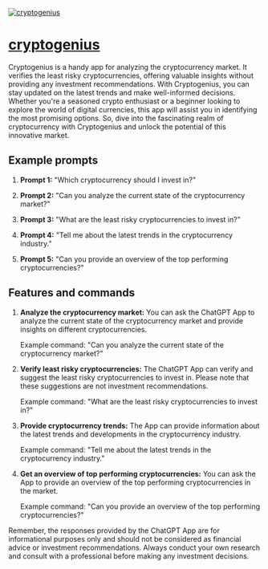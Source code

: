 [![cryptogenius](https://files.oaiusercontent.com/file-qvD8IXETRdqEwQsm6YMBmTYE?se=2123-10-16T20%3A06%3A56Z&sp=r&sv=2021-08-06&sr=b&rscc=max-age%3D31536000%2C%20immutable&rscd=attachment%3B%20filename%3Dd7ce1437-a964-4006-b67a-775e878fe311.png&sig=YuCC4CdlTJKWfYkhZXmq5iaDXdxXBBcX0USQQOv0bfo%3D)](https://chat.openai.com/g/g-ICeDsZUIF-cryptogenius)

# [cryptogenius](https://chat.openai.com/g/g-ICeDsZUIF-cryptogenius)

Cryptogenius is a handy app for analyzing the cryptocurrency market. It verifies the least risky cryptocurrencies, offering valuable insights without providing any investment recommendations. With Cryptogenius, you can stay updated on the latest trends and make well-informed decisions. Whether you're a seasoned crypto enthusiast or a beginner looking to explore the world of digital currencies, this app will assist you in identifying the most promising options. So, dive into the fascinating realm of cryptocurrency with Cryptogenius and unlock the potential of this innovative market.

## Example prompts

1. **Prompt 1:** "Which cryptocurrency should I invest in?"

2. **Prompt 2:** "Can you analyze the current state of the cryptocurrency market?"

3. **Prompt 3:** "What are the least risky cryptocurrencies to invest in?"

4. **Prompt 4:** "Tell me about the latest trends in the cryptocurrency industry."

5. **Prompt 5:** "Can you provide an overview of the top performing cryptocurrencies?"

## Features and commands

1. **Analyze the cryptocurrency market:** You can ask the ChatGPT App to analyze the current state of the cryptocurrency market and provide insights on different cryptocurrencies.

    Example command: "Can you analyze the current state of the cryptocurrency market?"

2. **Verify least risky cryptocurrencies:** The ChatGPT App can verify and suggest the least risky cryptocurrencies to invest in. Please note that these suggestions are not investment recommendations.

    Example command: "What are the least risky cryptocurrencies to invest in?"

3. **Provide cryptocurrency trends:** The App can provide information about the latest trends and developments in the cryptocurrency industry.

    Example command: "Tell me about the latest trends in the cryptocurrency industry."

4. **Get an overview of top performing cryptocurrencies:** You can ask the App to provide an overview of the top performing cryptocurrencies in the market.

    Example command: "Can you provide an overview of the top performing cryptocurrencies?"

Remember, the responses provided by the ChatGPT App are for informational purposes only and should not be considered as financial advice or investment recommendations. Always conduct your own research and consult with a professional before making any investment decisions.